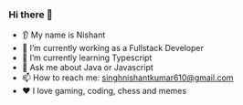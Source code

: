 ### Hi there 👋
* 👂 My name is Nishant
* 🔭 I’m currently working as a Fullstack Developer
* 🌱 I’m currently learning Typescript
* 💬 Ask me about Java or Javascript 
* 📫 How to reach me: singhnishantkumar610@gmail.com
* ❤️ I love gaming, coding, chess and memes
